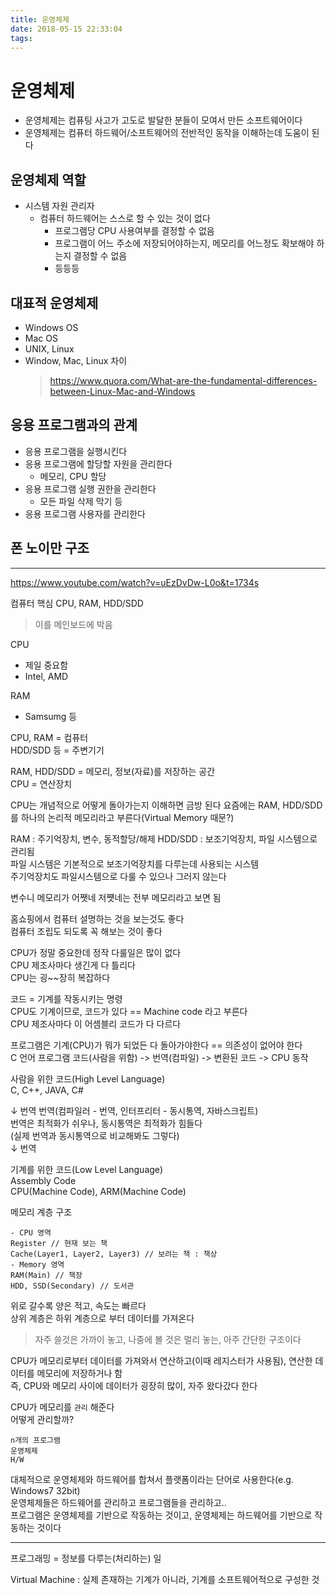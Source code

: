 ```yaml
---
title: 운영체제
date: 2018-05-15 22:33:04
tags:
---
```


# 운영체제
- 운영체제는 컴퓨팅 사고가 고도로 발달한 분들이 모여서 만든 소프트웨어이다
- 운영체제는 컴퓨터 하드웨어/소프트웨어의 전반적인 동작을 이해하는데 도움이 된다

## 운영체제 역할
- 시스템 자원 관리자
    - 컴퓨터 하드웨어는 스스로 할 수 있는 것이 없다
        - 프로그램당 CPU 사용여부를 결정할 수 없음
        - 프로그램이 어느 주소에 저장되어야하는지, 메모리를 어느정도 확보해야 하는지 결정할 수 없음
        - 등등등

## 대표적 운영체제
- Windows OS
- Mac OS
- UNIX, Linux 
- Window, Mac, Linux 차이
    > <https://www.quora.com/What-are-the-fundamental-differences-between-Linux-Mac-and-Windows> 

## 응용 프로그램과의 관계
- 응용 프로그램을 실행시킨다
- 응용 프로그램에 할당할 자원을 관리한다
    - 메모리, CPU 할당
- 응용 프로그램 실행 권한을 관리한다
    - 모든 파일 삭제 막기 등
- 응용 프로그램 사용자를 관리한다

## 폰 노이만 구조

---

https://www.youtube.com/watch?v=uEzDvDw-L0o&t=1734s

컴퓨터 핵심
CPU, RAM, HDD/SDD
> 이를 메인보드에 박음

CPU
- 제일 중요함
- Intel, AMD

RAM
- Samsumg 등

CPU, RAM = 컴퓨터  
HDD/SDD 등 = 주변기기  

RAM, HDD/SDD = 메모리, 정보(자료)를 저장하는 공간  
CPU = 연산장치  

CPU는 개념적으로 어떻게 돌아가는지 이해하면 금방 된다
요즘에는 RAM, HDD/SDD를 하나의 논리적 메모리라고 부른다(Virtual Memory 때문?)  

RAM : 주기억장치, 변수, 동적할당/해제
HDD/SDD : 보조기억장치, 파일 시스템으로 관리됨  
파일 시스템은 기본적으로 보조기억장치를 다루는데 사용되는 시스템  
주기억장치도 파일시스템으로 다룰 수 있으나 그러지 않는다  

변수니 메모리가 어쨋네 저쩃네는 전부 메모리라고 보면 됨  

홈쇼핑에서 컴퓨터 설명하는 것을 보는것도 좋다  
컴퓨터 조립도 되도록 꼭 해보는 것이 좋다  

CPU가 정말 중요한데 정작 다룰일은 많이 없다  
CPU 제조사마다 생긴게 다 틀리다  
CPU는 굉~~장히 복잡하다  

코드 = 기계를 작동시키는 명령  
CPU도 기계이므로, 코드가 있다 == Machine code 라고 부른다  
CPU 제조사마다 이 어셈블리 코드가 다 다르다  

프로그램은 기계(CPU)가 뭐가 되었든 다 돌아가야한다 == 의존성이 없어야 한다  
C 언어 프로그램 코드(사람을 위함) -> 번역(컴파일) -> 변환된 코드 -> CPU 동작  

사람을 위한 코드(High Level Language)  
C, C++, JAVA, C#  

↓ 번역
번역(컴파일러 - 번역, 인터프리터 - 동시통역, 자바스크립트)  
번역은 최적화가 쉬우나, 동시통역은 최적화가 힘들다  
(실제 번역과 동시통역으로 비교해봐도 그렇다)  
↓ 번역

기계를 위한 코드(Low Level Language)  
Assembly Code  
CPU(Machine Code), ARM(Machine Code)  

메모리 계층 구조  
```
- CPU 영역
Register // 현재 보는 책
Cache(Layer1, Layer2, Layer3) // 보려는 책 : 책상
- Memory 영역
RAM(Main) // 책장
HDD, SSD(Secondary) // 도서관
```
위로 갈수록 양은 적고, 속도는 빠르다  
상위 계층은 하위 계층으로 부터 데이터를 가져온다  
> 자주 쓸것은 가까이 놓고, 나중에 볼 것은 멀리 놓는, 아주 간단한 구조이다  

CPU가 메모리로부터 데이터를 가져와서 연산하고(이때 레지스터가 사용됨), 연산한 데이터를 메모리에 저장하거나 함  
즉, CPU와 메모리 사이에 데이터가 굉장히 많이, 자주 왔다갔다 한다  

CPU가 메모리를 `관리` 해준다  
어떻게 관리할까?  

```
n개의 프로그램
운영체제
H/W
```
대체적으로 운영체제와 하드웨어를 합쳐서 플랫폼이라는 단어로 사용한다(e.g. Windows7 32bit)  
운영체제들은 하드웨어를 관리하고 프로그램들을 관리하고..  
프로그램은 운영체제를 기반으로 작동하는 것이고, 운영체제는 하드웨어를 기반으로 작동하는 것이다  



---

프로그래밍 = 정보를 다루는(처리하는) 일  

Virtual Machine : 실제 존재하는 기계가 아니라, 기계를 소프트웨어적으로 구성한 것  

<!-- more -->